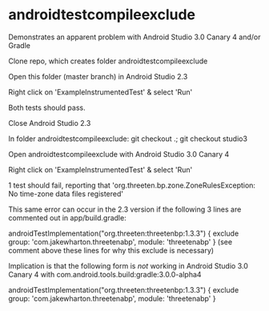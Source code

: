 # androidtestcompileexclude
Demonstrates an apparent problem with Android Studio 3.0 Canary 4 and/or Gradle

Clone repo, which creates folder androidtestcompileexclude

Open this folder (master branch) in Android Studio 2.3

Right click on 'ExampleInstrumentedTest' & select 'Run'

Both tests should pass.

Close Android Studio 2.3

In folder androidtestcompileexclude: git checkout .; git checkout studio3

Open androidtestcompileexclude with Android Studio 3.0 Canary 4

Right click on 'ExampleInstrumentedTest' & select 'Run'

1 test should fail, reporting that 'org.threeten.bp.zone.ZoneRulesException: No time-zone data files registered'

This same error can occur in the 2.3 version if the following 3 lines are commented out in app/build.gradle:

androidTestImplementation("org.threeten:threetenbp:1.3.3") {
   exclude group: 'com.jakewharton.threetenabp', module: 'threetenabp'
}
(see comment above these lines for why this exclude is necessary)

Implication is that the following form is *not* working in Android Studio 3.0 Canary 4 with com.android.tools.build:gradle:3.0.0-alpha4

androidTestImplementation("org.threeten:threetenbp:1.3.3") {
   exclude group: 'com.jakewharton.threetenabp', module: 'threetenabp'
}
